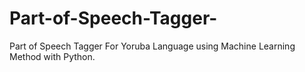 # Part-of-Speech-Tagger-
Part of Speech Tagger For Yoruba Language using Machine Learning Method with Python.
